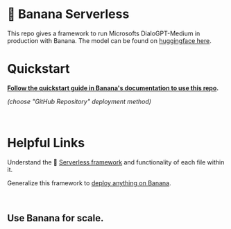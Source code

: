 
# 🍌 Banana Serverless

This repo gives a framework to run Microsofts DialoGPT-Medium in production with Banana. The model can be found on [huggingface here](https://huggingface.co/microsoft/DialoGPT-medium).

# Quickstart
**[Follow the quickstart guide in Banana's documentation to use this repo](https://docs.banana.dev/banana-docs/quickstart).** 

*(choose "GitHub Repository" deployment method)*

<br>

# Helpful Links
Understand the 🍌 [Serverless framework](https://docs.banana.dev/banana-docs/core-concepts/inference-server/serverless-framework) and functionality of each file within it.

Generalize this framework to [deploy anything on Banana](https://docs.banana.dev/banana-docs/resources/how-to-serve-anything-on-banana).

<br>

## Use Banana for scale.
